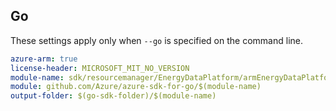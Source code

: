 ## Go

These settings apply only when `--go` is specified on the command line.

```yaml $(go) && $(track2)
azure-arm: true
license-header: MICROSOFT_MIT_NO_VERSION
module-name: sdk/resourcemanager/EnergyDataPlatform/armEnergyDataPlatform
module: github.com/Azure/azure-sdk-for-go/$(module-name)
output-folder: $(go-sdk-folder)/$(module-name)
```